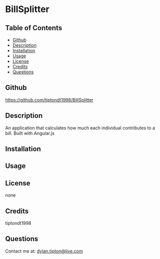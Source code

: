 # BillSplitter
## Table of Contents
* [Github](README.md/#Github)
* [Description](README.md/#Description)
* [Installation](README.md/#Installation)
* [Usage](README.md/#Usage)
* [License](README.md/#License)
* [Credits](README.md/#Credits)
* [Questions](README.md/#Questions)
## Github
https://github.com/tiptondt1998/BillSplitter
## Description
An application that calculates how much each individual contributes to a bill. Built with Angular.js
## Installation
 
## Usage

## License
none
## Credits
tiptondt1998
## Questions
Contact me at: dylan.tipton@live.com
